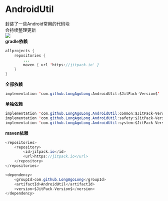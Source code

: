 # AndroidUtil
封装了一些Android常用的代码块  
会持续整理更新  
[![](https://jitpack.io/v/LongAgoLong/AndroidUtil.svg)](https://jitpack.io/#LongAgoLong/AndroidUtil)  
**gradle依赖**
```java
allprojects {
	repositories {
		...
		maven { url 'https://jitpack.io' }
	}
}
```
**全部依赖**
```java
implementation 'com.github.LongAgoLong:AndroidUtil:$JitPack-Version$'
```
**单独依赖**
```java
implementation 'com.github.LongAgoLong.AndroidUtil:common:$JitPack-Version$‘
implementation 'com.github.LongAgoLong.AndroidUtil:safety:$JitPack-Version$’
implementation 'com.github.LongAgoLong.AndroidUtil:system:$JitPack-Version$‘
```
**maven依赖**
```java
<repositories>
	<repository>
		<id>jitpack.io</id>
		<url>https://jitpack.io</url>
	</repository>
</repositories>
```
```java
<dependency>
	<groupId>com.github.LongAgoLong</groupId>
	<artifactId>AndroidUtil</artifactId>
	<version>$JitPack-Version$</version>
</dependency>
```
